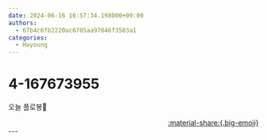 ```yaml
---
date: 2024-06-16 16:57:34.198000+09:00
authors:
  - 67b4c6fb2220ac6705aa97046f3503a1
categories:
  - Hayoung
---
```


# 4-167673955

<div class="post-container" markdown="1">
<div class="content-container md-sidebar__scrollwrap" markdown="1">

오늘 플로봉💙

</div>
</div>

<div style="text-align: right;" markdown="1">
<a href="https://weverse.io/fromis9/artist/4-167673955" style="text-align: right;">:material-share:{.big-emoji}</a>
</div>
---
